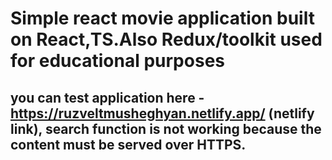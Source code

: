 # Simple react movie application built on React,TS.Also Redux/toolkit used for educational purposes

## you can test application here - https://ruzveltmusheghyan.netlify.app/ (netlify link), search function is not working because the content must be served over HTTPS.
